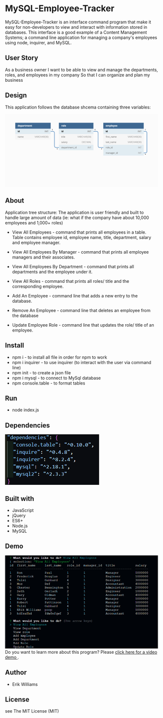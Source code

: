 # MySQL-Employee-Tracker

MySQL-Employee-Tracker is an interface command program that make it easy for non-developers to view and interact with information stored in databases. This interface is a good example of a Content Management Systems; a command line application for managing a company's employees using node, inquirer, and MySQL.


## User Story
As a business owner
I want to be able to view and manage the departments, roles, and employees in my company
So that I can organize and plan my business

## Design

This application follows the database shcema containing three variables:

![](/images/schema.png)

## About

Application tree structure: The application is user friendly and built to handle large amount of data (ie: what if the company have about 10,000 employees and 1,000+ roles)

* View All Employees - command that prints all employees in a table. Table contains employee id, employee name, title, department, salary and employee manager.

* View All Employees By Manager - command that prints all employee managers and their associates.

* View All Employees By Department - command that prints all departments and the employee under it.

* View All Roles - command that prints all roles/ title and the corresponding employee.

* Add An Employee - command line that adds a new entry to the database.

* Remove An Employee - command line that deletes an employee from the database

* Update Employee Role - command line that updates the role/ title of an employee.



## Install
* npm i - to install all file in order for npm to work
* npm i inquirer - to use inquirer (to interact with the user via command line)
* npm init - to create a json file
* npm i mysql - to connect to MySql database
* npm console.table - to format tables

## Run 
* node index.js

## Dependencies
![](/images/dep.png)

## Built with
* JavaScript
* jQuery
* ES6+
* Node.js
* MySQL

## Demo
![](/images/screen2.png)
Do you want to learn more about this program? Please <a href="https://youtu.be/QPjxJoe7t40"> click here for a video demo </a>. 

## Author
* Erik Williams 

## License
see The MIT License (MIT)



